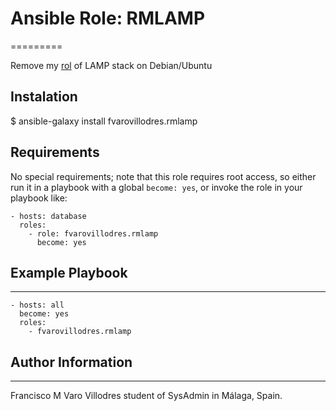 # Ansible Role: RMLAMP
=========

Remove my [rol](https://galaxy.ansible.com/fvarovillodres/lamp/) of LAMP stack on Debian/Ubuntu

## Instalation

$ ansible-galaxy install fvarovillodres.rmlamp

## Requirements

No special requirements; note that this role requires root access, so either run it in a playbook with a global `become: yes`, or invoke the role in your playbook like:

    - hosts: database
      roles:
        - role: fvarovillodres.rmlamp
          become: yes


## Example Playbook
----------------

    - hosts: all
      become: yes
      roles:
        - fvarovillodres.rmlamp

## Author Information
------------------

Francisco M Varo Villodres student of SysAdmin in Málaga, Spain.

